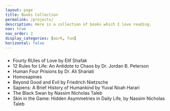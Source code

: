 ```yaml
---
layout: page
title: Books Collection
permalink: /projects/
description: Here is a collection of books which I love reading.
nav: true
nav_order: 2
display_categories: [work, fun]
horizontal: false
---
```


<h5> </h5>
<ul>
<li>Fourty RUles of Love by Elif Shafak</li>
<li>12 Rules for Life: An Antidote to Chaos by Dr. Jordan B. Peterson </li>
<li>Human Four Prisions by Dr. Ali Shariati</li>
<li>Homosapines</li>
<li>Beyond Good and Evil by Friedrich Nietzsche </li>
<li> Sapiens: A Brief History of Humankind by Yuval Noah Harari </li>
<li> The Black Swan by Nassim Nicholas Taleb</li>
<li>Skin in the Game: Hidden Asymmetries in Daily Life, by Nassim Nicholas Taleb</li>
</ul>  

